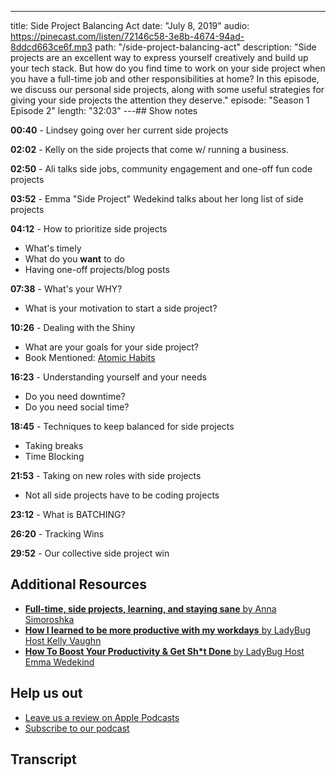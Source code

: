 ---

title: Side Project Balancing Act
date: "July 8, 2019"
audio: https://pinecast.com/listen/72146c58-3e8b-4674-94ad-8ddcd663ce6f.mp3
path: "/side-project-balancing-act"
description: "Side projects are an excellent way to express yourself creatively and build up your tech stack. But how do you find time to work on your side project when you have a full-time job and other responsibilities at home? In this episode, we discuss our personal side projects, along with some useful strategies for giving your side projects the attention they deserve."
episode: "Season 1 Episode 2"
length: "32:03"
---## Show notes

**00:40** - Lindsey going over her current side projects

**02:02** - Kelly on the side projects that come w/ running a business.

**02:50** - Ali talks side jobs, community engagement and one-off fun code projects

**03:52** - Emma &quot;Side Project&quot; Wedekind talks about her long list of side projects

**04:12** - How to prioritize side projects

- What&#39;s timely
- What do you **want** to do
- Having one-off projects/blog posts

**07:38** - What&#39;s your WHY?

- What is your motivation to start a side project?

**10:26** - Dealing with the Shiny

- What are your goals for your side project?
- Book Mentioned: <a target="_blank" href="https://smile.amazon.com/Atomic-Habits-Proven-Build-Break/dp/0735211299?sa-no-redirect=1">Atomic Habits</a>

**16:23** - Understanding yourself and your needs

- Do you need downtime?
- Do you need social time?

**18:45** - Techniques to keep balanced for side projects

- Taking breaks
- Time Blocking

**21:53** - Taking on new roles with side projects

- Not all side projects have to be coding projects

**23:12** - What is BATCHING?

**26:20** - Tracking Wins

**29:52** - Our collective side project win

## Additional Resources

- <a target="_blank" href="https://dev.to/simoroshka/full-time-side-projects-learning-and-staying-sane-328l">**Full-time, side projects, learning, and staying sane** by Anna Simoroshka</a>
- <a target="_blank" href="https://dev.to/kelly/how-i-learned-to-be-more-productive-with-my-workdays-5f14">**How I learned to be more productive with my workdays** by LadyBug Host Kelly Vaughn</a>
- <a target="_blank" href="https://dev.to/emmawedekind/how-to-boost-your-productivity--get-sht-done-3h5n">**How To Boost Your Productivity &amp; Get Sh\*t Done** by LadyBug Host Emma Wedekind</a>

## Help us out

- <a target="_blank" href="https://podcasts.apple.com/us/podcast/ladybug-podcast/id1469229625">Leave us a review on Apple Podcasts</a>
- <a target="_blank" href="https://link.chtbl.com/ladybugpodcast">Subscribe to our podcast</a>

## Transcript
